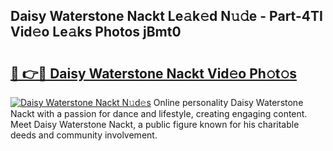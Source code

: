 ## Daisy Waterstone Nackt Le𝚊k𝚎d N𝚞𝚍e - Part-4TI Vid𝚎o Le𝚊ks Photos jBmt0

# <h2><a href="http://fb4xy97.evod.top/?m=Daisy+Waterstone+Nackt">🔗 👉🔴 Daisy Waterstone Nackt Vid𝚎o Ph𝚘t𝚘s</a></h2>

[![Daisy Waterstone Nackt N𝚞d𝚎s](https://i.imgur.com/8V9OHl7.gif)](http://fb4xy97.evod.top/?m=Daisy+Waterstone+Nackt)
Online personality Daisy Waterstone Nackt with a passion for dance and lifestyle, creating engaging content. Meet Daisy Waterstone Nackt, a public figure known for his charitable deeds and community involvement. 
